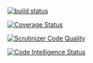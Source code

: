 [![build status](https://travis-ci.org/greenskies/collection.svg?branch=master)](https://travis-ci.org/greenskies/collection.svg?branch=master)

[![Coverage Status](https://coveralls.io/repos/github/greenskies/collection/badge.svg?branch=master)](https://coveralls.io/github/greenskies/collection?branch=master)

[![Scrutinizer Code Quality](https://scrutinizer-ci.com/g/greenskies/collection/badges/quality-score.png?b=master)](https://scrutinizer-ci.com/g/greenskies/collection/?branch=master)

[![Code Intelligence Status](https://scrutinizer-ci.com/g/greenskies/collection/badges/code-intelligence.svg?b=master)](https://scrutinizer-ci.com/code-intelligence)
